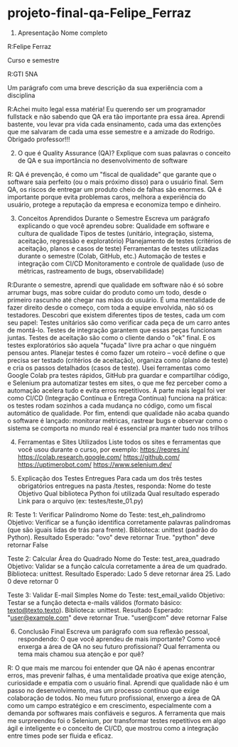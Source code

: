 # projeto-final-qa-Felipe_Ferraz


1. Apresentação
Nome completo

R:Felipe Ferraz

Curso e semestre

R:GTI 5NA

Um parágrafo com uma breve descrição da sua experiência com a disciplina

R:Achei muito legal essa matéria! Eu querendo ser um programador fullstack e não sabendo que QA era tão importante pra essa área. 
Aprendi bastente, vou levar pra vida cada ensinamento, cada uma das extenções que me salvaram de cada uma esse semestre e a amizade do Rodrigo. Obrigado professor!!!

2. O que é Quality Assurance (QA)?
Explique com suas palavras o conceito de QA e sua importância no desenvolvimento de software

R: QA é prevenção, é como um "fiscal de qualidade" que garante que o software saia perfeito (ou o mais próximo disso) para o usuário final. Sem QA, os riscos de entregar um produto cheio de falhas são enormes. 
QA é importante porque evita problemas caros, melhora a experiência do usuário, protege a reputação da empresa e economiza tempo e dinheiro.

3. Conceitos Aprendidos Durante o Semestre
Escreva um parágrafo explicando o que você aprendeu sobre:
Qualidade em software e cultura de qualidade
Tipos de testes (unitário, integração, sistema, aceitação, regressão e exploratório)
Planejamento de testes (critérios de aceitação, planos e casos de teste)
Ferramentas de testes utilizadas durante o semestre (Colab, GitHub, etc.)
Automação de testes e integração com CI/CD
Monitoramento e controle de qualidade (uso de métricas, rastreamento de bugs, observabilidade)

R:Durante o semestre, aprendi que qualidade em software não é só sobre arrumar bugs, mas sobre cuidar do produto como um todo, desde o primeiro rascunho até chegar nas mãos do usuário. É uma mentalidade de fazer direito desde o começo, com toda a equipe envolvida, não só os testadores.
Descobri que existem diferentes tipos de testes, cada um com seu papel:
Testes unitários são como verificar cada peça de um carro antes de montá-lo.
Testes de integração garantem que essas peças funcionam juntas.
Testes de aceitação são como o cliente dando o "ok" final.
E os testes exploratórios são aquela "fuçada" livre pra achar o que ninguém pensou antes.
Planejar testes é como fazer um roteiro – você define o que precisa ser testado (critérios de aceitação), organiza como (plano de teste) e cria os passos detalhados (casos de teste).
Usei ferramentas como Google Colab pra testes rápidos, GitHub pra guardar e compartilhar código, e Selenium pra automatizar testes em sites, o que me fez perceber como a automação acelera tudo e evita erros repetitivos.
A parte mais legal foi ver como CI/CD (Integração Contínua e Entrega Contínua) funciona na prática: os testes rodam sozinhos a cada mudança no código, como um fiscal automático de qualidade.
Por fim, entendi que qualidade não acaba quando o software é lançado: monitorar métricas, rastrear bugs e observar como o sistema se comporta no mundo real é essencial pra manter tudo nos trilhos

4. Ferramentas e Sites Utilizados
Liste todos os sites e ferramentas que você usou durante o curso, por exemplo:
https://reqres.in/
https://colab.research.google.com/ 
https://github.com/
https://uptimerobot.com/
https://www.selenium.dev/


5. Explicação dos Testes Entregues
Para cada um dos três testes obrigatórios entregues na pasta /testes, responda:
Nome do teste
Objetivo
Qual biblioteca Python foi utilizada
Qual resultado esperado
Link para o arquivo (ex: testes/teste_01.py)

R: Teste 1: Verificar Palíndromo
Nome do Teste: test_eh_palindromo
Objetivo: Verificar se a função identifica corretamente palavras palíndromas (que são iguais lidas de trás para frente).
Biblioteca: unittest (padrão do Python).
Resultado Esperado:
"ovo" deve retornar True.
"python" deve retornar False

Teste 2: Calcular Área do Quadrado
Nome do Teste: test_area_quadrado
Objetivo: Validar se a função calcula corretamente a área de um quadrado.
Biblioteca: unittest.
Resultado Esperado:
Lado 5 deve retornar área 25.
Lado 0 deve retornar 0

Teste 3: Validar E-mail Simples
Nome do Teste: test_email_valido
Objetivo: Testar se a função detecta e-mails válidos (formato básico: texto@texto.texto).
Biblioteca: unittest.
Resultado Esperado:
"user@example.com" deve retornar True.
"user@com" deve retornar False



6. Conclusão Final
Escreva um parágrafo com sua reflexão pessoal, respondendo:
O que você aprendeu de mais importante?
Como você enxerga a área de QA no seu futuro profissional?
Qual ferramenta ou tema mais chamou sua atenção e por quê?

R: O que mais me marcou foi entender que QA não é apenas encontrar erros, mas prevenir falhas, é uma mentalidade proativa que exige atenção, curiosidade e empatia com o usuário final. Aprendi que qualidade não é um passo no desenvolvimento, mas um processo contínuo que exige colaboração de todos. No meu futuro profissional, enxergo a área de QA como um campo estratégico e em crescimento, especialmente com a demanda por softwares mais confiáveis e seguros. A ferramenta que mais me surpreendeu foi o Selenium, por transformar testes repetitivos em algo ágil e inteligente e o conceito de CI/CD, que mostrou como a integração entre times pode ser fluida e eficaz.





